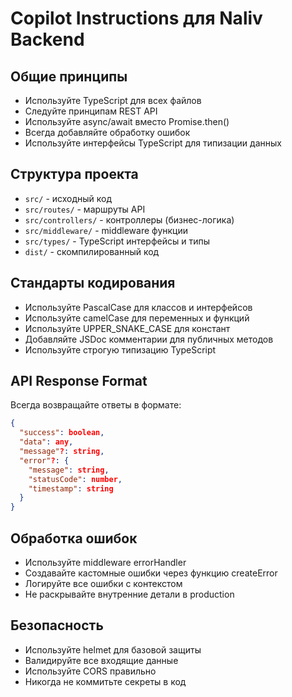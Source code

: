 <!-- Use this file to provide workspace-specific custom instructions to Copilot. For more details, visit https://code.visualstudio.com/docs/copilot/copilot-customization#_use-a-githubcopilotinstructionsmd-file -->

# Copilot Instructions для Naliv Backend

## Общие принципы
- Используйте TypeScript для всех файлов
- Следуйте принципам REST API
- Используйте async/await вместо Promise.then()
- Всегда добавляйте обработку ошибок
- Используйте интерфейсы TypeScript для типизации данных

## Структура проекта
- `src/` - исходный код
- `src/routes/` - маршруты API
- `src/controllers/` - контроллеры (бизнес-логика)
- `src/middleware/` - middleware функции
- `src/types/` - TypeScript интерфейсы и типы
- `dist/` - скомпилированный код

## Стандарты кодирования
- Используйте PascalCase для классов и интерфейсов
- Используйте camelCase для переменных и функций
- Используйте UPPER_SNAKE_CASE для констант
- Добавляйте JSDoc комментарии для публичных методов
- Используйте строгую типизацию TypeScript

## API Response Format
Всегда возвращайте ответы в формате:
```json
{
  "success": boolean,
  "data": any,
  "message"?: string,
  "error"?: {
    "message": string,
    "statusCode": number,
    "timestamp": string
  }
}
```

## Обработка ошибок
- Используйте middleware errorHandler
- Создавайте кастомные ошибки через функцию createError
- Логируйте все ошибки с контекстом
- Не раскрывайте внутренние детали в production

## Безопасность
- Используйте helmet для базовой защиты
- Валидируйте все входящие данные
- Используйте CORS правильно
- Никогда не коммитьте секреты в код
